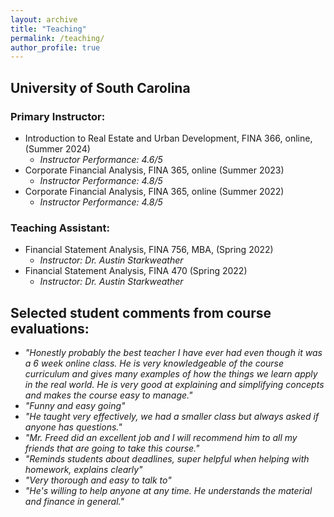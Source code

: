 ```yaml
---
layout: archive
title: "Teaching"
permalink: /teaching/
author_profile: true
---
```

## University of South Carolina

### Primary Instructor:

- Introduction to Real Estate and Urban Development, FINA 366, online, (Summer 2024) 
  - *Instructor Performance: 4.6/5*
- Corporate Financial Analysis, FINA 365, online (Summer 2023)
  - *Instructor Performance: 4.8/5*
- Corporate Financial Analysis, FINA 365, online (Summer 2022)
  - *Instructor Performance: 4.8/5*

### Teaching Assistant:

- Financial Statement Analysis, FINA 756, MBA, (Spring 2022)
  - *Instructor: Dr. Austin Starkweather*
- Financial Statement Analysis, FINA 470 (Spring 2022)
  - *Instructor: Dr. Austin Starkweather*

## Selected student comments from course evaluations:

- *"Honestly probably the best teacher I have ever had even though it was a 6 week online class. He is very knowledgeable of the course curriculum and gives many examples of how the things we learn apply in the real world. He is very good at explaining and simplifying concepts and makes the course easy to manage."*
- *"Funny and easy going"*
- *"He taught very effectively, we had a smaller class but always asked if anyone has questions."*
- *"Mr. Freed did an excellent job and I will recommend him to all my friends that are going to take this course."*
- *"Reminds students about deadlines, super helpful when helping with homework, explains clearly"*
- *"Very thorough and easy to talk to"*
- *"He's willing to help anyone at any time. He understands the material and finance in general."*

